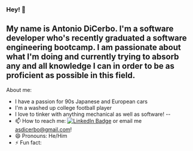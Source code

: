 ### Hey! 👋 

My name is Antonio DiCerbo. I'm a software developer who's recently graduated a software engineering bootcamp. I am passionate about what I'm doing and currently trying to absorb any and all knowledge I can in order to be as proficient as possible in this field. 
--
About me:
- I have a passion for 90s Japanese and European cars
- I'm a washed up college football player
- I love to tinker with anything mechanical as well as software!
--
- 📫 How to reach me: <a href="https://www.linkedin.com/in/antonio-dicerbo/" target="_blank"><img src="https://img.shields.io/badge/LinkedIn-blue?style=for-the-badge&logo=linkedin&logoColor=white" alt="LinkedIn Badge"/></a> or email me <a href="mailto:asdicerbo@gmail.com">asdicerbo@gmail.com</a>!
- 😄 Pronouns: He/Him
- ⚡ Fun fact: 
<!--
**adicerbo/adicerbo** is a ✨ _special_ ✨ repository because its `README.md` (this file) appears on your GitHub profile.

Here are some ideas to get you started:

- 🔭 I’m currently working on ...
- 🌱 I’m currently learning ...
- 👯 I’m looking to collaborate on ...
- 🤔 I’m looking for help with ...
- 💬 Ask me about ...
- 📫 How to reach me: ...
- 😄 Pronouns: ...
- ⚡ Fun fact: ...
-->
